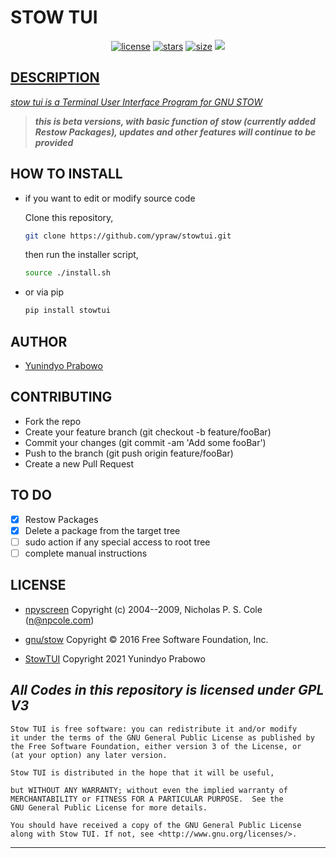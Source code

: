 # STOW TUI

<p align="center">
<a href='#license'><img src='https://img.shields.io/github/license/ypraw/stowtui?color=brightgreen&logo=github&style=for-the-badge' alt='license'/></a>
<a href='#stars'><img src='https://img.shields.io/github/stars/ypraw/stowtui?style=for-the-badge' alt='stars'/></a>
<a href='#pypi'><img src='https://img.shields.io/pypi/v/stowtui?label=pypi&style=for-the-badge' alt='size'/></a>
<a href='#python'><img src="https://img.shields.io/pypi/pyversions/stowtui?color=brightgreen&label=Python%20Version&logo=python&logoColor=yellow&style=for-the-badge">
</p>


## DESCRIPTION

_stow tui is a Terminal User Interface Program for [GNU STOW](https://www.gnu.org/software/stow/)_

> _**this is beta versions, with basic function of stow (currently added Restow Packages), updates and other features will continue to be provided**_
## HOW TO INSTALL

* if you want to edit or modify source code

    Clone this repository,

    ```bash
    git clone https://github.com/ypraw/stowtui.git
    ```

    then run the installer script,

    ```bash
    source ./install.sh
    ```

* or via pip
    ```bash
    pip install stowtui
    ```

## AUTHOR

* [Yunindyo Prabowo](https://github.com/ypraw)

## CONTRIBUTING

* Fork the repo
* Create your feature branch (git checkout -b feature/fooBar)
* Commit your changes (git commit -am 'Add some fooBar')
* Push to the branch (git push origin feature/fooBar)
* Create a new Pull Request

## TO DO

* [x] Restow Packages
* [x] Delete a package from the target tree
* [ ] sudo action if any special access to root tree
* [ ] complete manual instructions

## LICENSE

* [npyscreen](https://github.com/npcole/npyscreen) Copyright (c) 2004--2009, Nicholas P. S. Cole (n@npcole.com)

* [gnu/stow](https://www.gnu.org/software/stow/) Copyright © 2016 Free Software Foundation, Inc.

* [StowTUI](https://github.com/ypraw/stowtui) Copyright 2021 Yunindyo Prabowo

_**All Codes in this repository is licensed under GPL V3**_
-----
    Stow TUI is free software: you can redistribute it and/or modify
    it under the terms of the GNU General Public License as published by
    the Free Software Foundation, either version 3 of the License, or
    (at your option) any later version.

    Stow TUI is distributed in the hope that it will be useful,

    but WITHOUT ANY WARRANTY; without even the implied warranty of
    MERCHANTABILITY or FITNESS FOR A PARTICULAR PURPOSE.  See the
    GNU General Public License for more details.

    You should have received a copy of the GNU General Public License
    along with Stow TUI. If not, see <http://www.gnu.org/licenses/>.
-----
